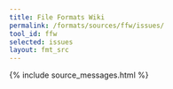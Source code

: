 ```yaml
---
title: File Formats Wiki
permalink: /formats/sources/ffw/issues/
tool_id: ffw
selected: issues
layout: fmt_src
---
```


{% include source_messages.html %}

